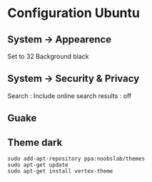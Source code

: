 Configuration Ubuntu
====================

System -> Appearence
--------------------
Set to 32
Background black

System -> Security & Privacy
----------------------------
Search : Include online search results : off

Guake
------

Theme dark
-----
    sudo add-apt-repository ppa:noobslab/themes
    sudo apt-get update
    sudo apt-get install vertex-theme
